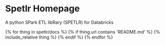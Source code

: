 # Spetlr Homepage

A python SPark ETL libRary (SPETLR) for Databricks


{% for thing in spetlr/docs %}
  {% if thing.url contains 'README.md' %}
    {% include_relative thing %}
{% endif %}
{% endfor %}

